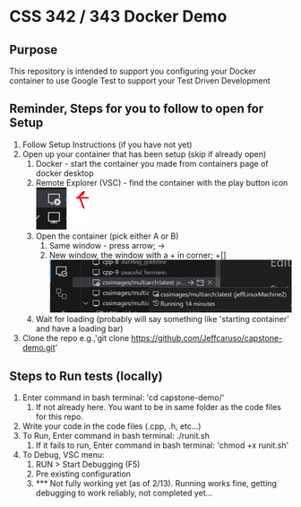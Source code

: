# CSS 342 / 343 Docker Demo

## Purpose
This repository is intended to support you configuring your Docker container to use Google Test to support your Test Driven Development

## Reminder, Steps for you to follow to open for Setup
1. Follow Setup Instructions (if you have not yet)
1. Open up your container that has been setup (skip if already open) 
    1. Docker - start the container you made from containers page of docker desktop
    1. Remote Explorer (VSC) - find the container with the play button icon
    ![images/play button.png](https://github.com/Jeffcaruso/capstone-Setup_Repo/blob/main/images/play%20button.PNG)
    1. Open the container (pick either A or B)
        1. Same window - press arrow; ->
        1. New window, the window with a + in corner; +[]
        ![images/showing opening](https://github.com/Jeffcaruso/capstone-Setup_Repo/blob/main/images/showing%20area%20selected.png)
    1. Wait for loading (probably will say something like 'starting container' and have a loading bar)
1. Clone the repo e.g.,'git clone https://github.com/Jeffcaruso/capstone-demo.git'


## Steps to Run tests (locally)
1. Enter command in bash terminal: 'cd capstone-demo/'
    1. If not already here. You want to be in same folder as the code files for this repo.
1. Write your code in the code files (<whatever>.cpp, <whatever>.h, etc...)
1. To Run, Enter command in bash terminal: ./runit.sh
    1. If it fails to run, Enter command in bash terminal: 'chmod +x runit.sh' 
1. To Debug, VSC menu:
    1. RUN > Start Debugging (F5)
    2. Pre existing configuration
    3. *** Not fully working yet (as of 2/13). Running works fine, getting debugging to work reliably, not completed yet...

